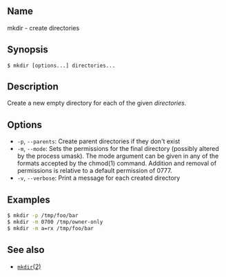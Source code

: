 ## Name

mkdir - create directories

## Synopsis

```**sh
$ mkdir [options...] directories...
```

## Description

Create a new empty directory for each of the given *directories*.

## Options

* `-p`, `--parents`: Create parent directories if they don't exist
* `-m`, `--mode`: Sets the permissions for the final directory (possibly altered by the process umask). The mode argument can be given in any of the formats
accepted by the chmod(1) command. Addition and removal of permissions is relative to a default permission of 0777.
* `-v`, `--verbose`: Print a message for each created directory

## Examples

```sh
$ mkdir -p /tmp/foo/bar
$ mkdir -m 0700 /tmp/owner-only
$ mkdir -m a=rx /tmp/foo/bar
```

## See also

* [`mkdir`(2)](help://man/2/mkdir)
